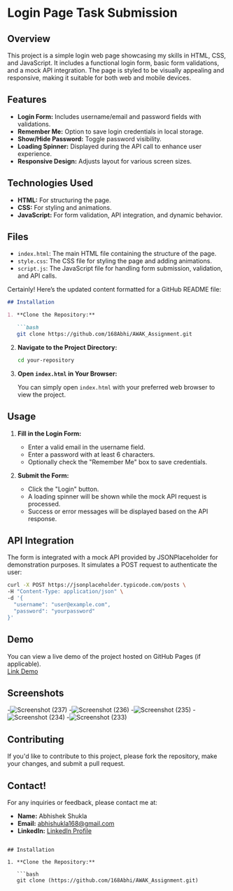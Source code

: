 # Login Page Task Submission

## Overview

This project is a simple login web page showcasing my skills in HTML, CSS, and JavaScript. It includes a functional login form, basic form validations, and a mock API integration. The page is styled to be visually appealing and responsive, making it suitable for both web and mobile devices.

## Features

- **Login Form:** Includes username/email and password fields with validations.
- **Remember Me:** Option to save login credentials in local storage.
- **Show/Hide Password:** Toggle password visibility.
- **Loading Spinner:** Displayed during the API call to enhance user experience.
- **Responsive Design:** Adjusts layout for various screen sizes.
  

## Technologies Used

- **HTML:** For structuring the page.
- **CSS:** For styling and animations.
- **JavaScript:** For form validation, API integration, and dynamic behavior.

## Files

- `index.html`: The main HTML file containing the structure of the page.
- `style.css`: The CSS file for styling the page and adding animations.
- `script.js`: The JavaScript file for handling form submission, validation, and API calls.


Certainly! Here’s the updated content formatted for a GitHub README file:

```markdown
## Installation

1. **Clone the Repository:**

   ```bash
   git clone https://github.com/168Abhi/AWAK_Assignment.git
   ```

2. **Navigate to the Project Directory:**

   ```bash
   cd your-repository
   ```

3. **Open `index.html` in Your Browser:**

   You can simply open `index.html` with your preferred web browser to view the project.

## Usage

1. **Fill in the Login Form:**
   - Enter a valid email in the username field.
   - Enter a password with at least 6 characters.
   - Optionally check the "Remember Me" box to save credentials.

2. **Submit the Form:**
   - Click the "Login" button.
   - A loading spinner will be shown while the mock API request is processed.
   - Success or error messages will be displayed based on the API response.

## API Integration

The form is integrated with a mock API provided by JSONPlaceholder for demonstration purposes. It simulates a POST request to authenticate the user:

```sh
curl -X POST https://jsonplaceholder.typicode.com/posts \
-H "Content-Type: application/json" \
-d '{
  "username": "user@example.com",
  "password": "yourpassword"
}'
```
## Demo
You can view a live demo of the project hosted on GitHub Pages (if applicable).<br>
[Link Demo](https://168abhi.github.io/AWAK_Assignment/)

## Screenshots
-![Screenshot (237)](https://github.com/user-attachments/assets/f14e59d1-6a4a-4815-9aa7-fbcc251f5d42)
-![Screenshot (236)](https://github.com/user-attachments/assets/6d348b86-b969-4b2b-b56b-ae98cd61153a)
-![Screenshot (235)](https://github.com/user-attachments/assets/fb940eea-cdfe-46da-8a9f-c2b09ba1f09f)
-![Screenshot (234)](https://github.com/user-attachments/assets/c6063f1d-fdda-4b53-87bd-6559e58e20a3)
-![Screenshot (233)](https://github.com/user-attachments/assets/49c32268-b080-4e11-9474-d26bedcc2f3c)



## Contributing

If you'd like to contribute to this project, please fork the repository, make your changes, and submit a pull request.


## Contact!


For any inquiries or feedback, please contact me at:

- **Name:** Abhishek Shukla
- **Email:** abhishukla168@gmail.com
- **LinkedIn:** [LinkedIn Profile](https://www.linkedin.com/in/abhishukla168/)
```

## Installation

1. **Clone the Repository:**

   ```bash
   git clone (https://github.com/168Abhi/AWAK_Assignment.git)

